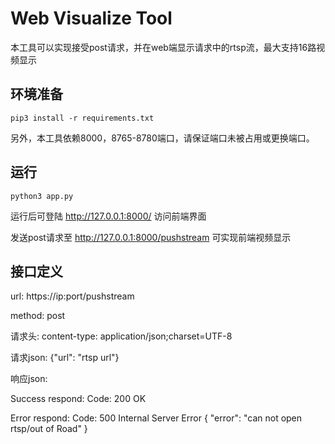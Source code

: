 # Web Visualize Tool
本工具可以实现接受post请求，并在web端显示请求中的rtsp流，最大支持16路视频显示

## 环境准备
```
pip3 install -r requirements.txt
```
另外，本工具依赖8000，8765-8780端口，请保证端口未被占用或更换端口。

## 运行
```shell
python3 app.py
```
运行后可登陆 http://127.0.0.1:8000/ 访问前端界面

发送post请求至 http://127.0.0.1:8000/pushstream 可实现前端视频显示

## 接口定义
url: https://ip:port/pushstream

method: post

请求头: content-type: application/json;charset=UTF-8

请求json: {"url": "rtsp url"}

响应json:

Success respond: Code: 200 OK

Error respond: Code: 500 Internal Server Error
{ "error": "can not open rtsp/out of Road" }